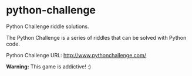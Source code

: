 # python-challenge
Python Challenge riddle solutions.

The Python Challenge is a series of riddles that can be solved with Python code.

Python Challenge URL:  http://www.pythonchallenge.com/

**Warning:** This game is addictive! :)
